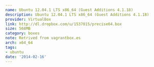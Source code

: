 ```yaml
---
name: Ubuntu 12.04.1 LTS x86_64 (Guest Additions 4.1.18)
description: Ubuntu 12.04.1 LTS x86_64 (Guest Additions 4.1.18)
provider: VirtualBox
link: http://dl.dropbox.com/u/1537815/precise64.box
size: 568MB
category: boxes
note: Retrived from vagrantbox.es
arch: x64_64
tags:
- ubuntu
date: '2014-02-16'
---
```

